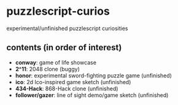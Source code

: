 # puzzlescript-curios
experimental/unfinished puzzlescript curiosities

## contents (in order of interest)

- **conway**: game of life showcase
- **2^11**: 2048 clone (buggy)
- **honor**: experimental sword-fighting puzzle game (unfinished)
- **ico**: 2d Ico-inspired game sketch (unfinished)
- **434-Hack**: 868-Hack clone (unfinished)
- **follower/gazer**: line of sight demo/game sketch (unfinished)
